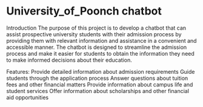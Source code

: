 # University_of_Poonch chatbot
Introduction
The purpose of this project is to develop a chatbot that can assist prospective university students with their admission process by providing them with relevant information and assistance in a convenient and accessible manner. The chatbot is designed to streamline the admission process and make it easier for students to obtain the information they need to make informed decisions about their education.

Features:
Provide detailed information about admission requirements
Guide students through the application process
Answer questions about tuition fees and other financial matters
Provide information about campus life and student services
Offer information about scholarships and other financial aid opportunities
